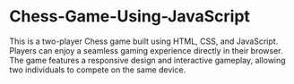 # Chess-Game-Using-JavaScript

This is a two-player Chess game built using HTML, CSS, and JavaScript. Players can enjoy a seamless gaming experience directly in their browser. The game features a responsive design and interactive gameplay, allowing two individuals to compete on the same device. 
